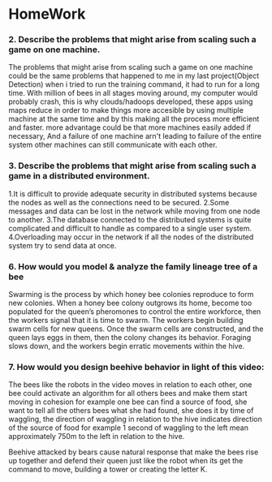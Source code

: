 # HomeWork

### 2. Describe the problems that might arise from scaling such a game on one machine.
   The problems that might arise from scaling such a game on one machine could
   be the same problems that happened to me in my last project(Object Detection) when i tried to run the training command,
   it had to run for a long time. With million of bees in all stages moving around, my computer would probably crash, this is why
   clouds/hadoops developed, these apps using maps reduce in order to make things more accesible by using multiple machine
   at the same time and by this making  all the process more efficient and faster.
   more advantage could be that more machines easily added if necessary, And a failure of one machine arn't leading to failure of the entire system
   other machines can still communicate with each other.
   
### 3. Describe the problems that might arise from scaling such a game in a distributed environment.
   1.It is difficult to provide adequate security in distributed systems because the nodes as well as the connections need to be secured.
   2.Some messages and data can be lost in the network while moving from one node to another.
   3.The database connected to the distributed systems is quite complicated and difficult to handle as compared to a single user system.
   4.Overloading may occur in the network if all the nodes of the distributed system try to send data at once.
   
### 6. How would you model & analyze the family lineage tree of a bee
   Swarming is the process by which honey bee colonies reproduce to form new colonies. 
   When a honey bee colony outgrows its home, become too populated for the queen’s pheromones to control the entire workforce,
   then the workers signal that it is time to swarm. The workers begin building swarm cells for new queens. 
   Once the swarm cells are constructed, and the queen lays eggs in them, then the colony changes its behavior.
   Foraging slows down, and the workers begin erratic movements within the hive. 
 
   
### 7. How would you design beehive behavior in light of this video:

   The bees like the robots in the video moves in relation to each other, one bee could activate an algorithm for all others bees and make them start  moving in cohesion for example one bee can find a source of food, she want to tell all the others bees what she had found, she does it by time of waggling, the direction of waggling in relation to the hive indicates direction of the source of food for example 1 second of waggling to the left mean approximately 750m to the left in relation to the hive.
   
   Beehive attacked by bears cause natural response that  make the bees  rise up together and defend their queen just like the robot when its get the command to        move, building a tower or creating the letter K.
   
   
